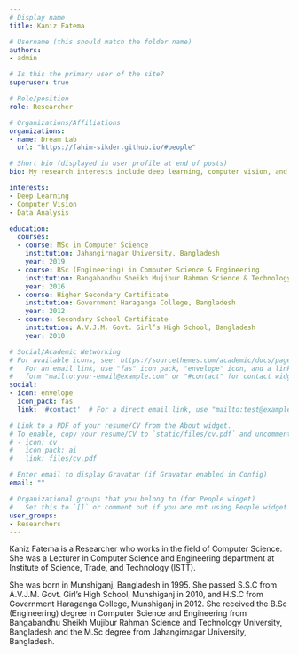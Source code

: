 ```yaml
---
# Display name
title: Kaniz Fatema

# Username (this should match the folder name)
authors:
- admin

# Is this the primary user of the site?
superuser: true

# Role/position
role: Researcher

# Organizations/Affiliations
organizations:
- name: Dream Lab
  url: "https://fahim-sikder.github.io/#people"

# Short bio (displayed in user profile at end of posts)
bio: My research interests include deep learning, computer vision, and data analysis. 

interests:
- Deep Learning 
- Computer Vision
- Data Analysis

education:
  courses:
  - course: MSc in Computer Science
    institution: Jahangirnagar University, Bangladesh
    year: 2019
  - course: BSc (Engineering) in Computer Science & Engineering
    institution: Bangabandhu Sheikh Mujibur Rahman Science & Technology University, Bangladesh
    year: 2016
  - course: Higher Secondary Certificate
    institution: Government Haraganga College, Bangladesh
    year: 2012
  - course: Secondary School Certificate
    institution: A.V.J.M. Govt. Girl’s High School, Bangladesh
    year: 2010

# Social/Academic Networking
# For available icons, see: https://sourcethemes.com/academic/docs/page-builder/#icons
#   For an email link, use "fas" icon pack, "envelope" icon, and a link in the
#   form "mailto:your-email@example.com" or "#contact" for contact widget.
social:
- icon: envelope
  icon_pack: fas
  link: '#contact'  # For a direct email link, use "mailto:test@example.org".

# Link to a PDF of your resume/CV from the About widget.
# To enable, copy your resume/CV to `static/files/cv.pdf` and uncomment the lines below.
# - icon: cv
#   icon_pack: ai
#   link: files/cv.pdf

# Enter email to display Gravatar (if Gravatar enabled in Config)
email: ""

# Organizational groups that you belong to (for People widget)
#   Set this to `[]` or comment out if you are not using People widget.
user_groups:
- Researchers
---
```


Kaniz Fatema is a Researcher who works in the field of Computer Science. She was a Lecturer in Computer Science and Engineering department at Institute of Science, Trade, and Technology (ISTT).

She was born in Munshiganj, Bangladesh in 1995. She passed S.S.C from A.V.J.M. Govt. Girl’s High School, Munshiganj in 2010, and H.S.C from Government Haraganga College, Munshiganj in 2012. She received the B.Sc (Engineering) degree in Computer Science and Engineering from Bangabandhu Sheikh Mujibur Rahman Science and Technology University, Bangladesh and the M.Sc degree from Jahangirnagar University, Bangladesh.